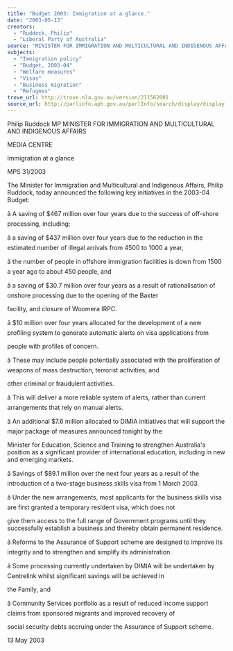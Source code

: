 ```yaml
---
title: "Budget 2003: Immigration at a glance."
date: "2003-05-13"
creators:
  - "Ruddock, Philip"
  - "Liberal Party of Australia"
source: "MINISTER FOR IMMIGRATION AND MULTICULTURAL AND INDIGENOUS AFFAIRS"
subjects:
  - "Immigration policy"
  - "Budget, 2003-04"
  - "Welfare measures"
  - "Visas"
  - "Business migration"
  - "Refugees"
trove_url: http://trove.nla.gov.au/version/211562001
source_url: http://parlinfo.aph.gov.au/parlInfo/search/display/display.w3p;query=Id%3A%22media/pressrel/L2C96%22
---
```


 Philip Ruddock MP  MINISTER FOR IMMIGRATION AND MULTICULTURAL AND INDIGENOUS AFFAIRS

 MEDIA CENTRE

 Immigration at a glance

 MPS 31/2003

 The Minister for Immigration and Multicultural and Indigenous Affairs, Philip Ruddock, today announced the following key initiatives in the 2003-04 Budget:

 â     A saving of $467 million over four years due to the success of off-shore processing, including:

 â     a saving of $437 million over four years due to the reduction in the estimated number of illegal arrivals from 4500 to 1000 a year,

 â     the number of people in offshore immigration facilities is down from 1500 a year ago to about 450 people, and

 â     a saving of $30.7 million over four years as a result of rationalisation of onshore processing due to the opening of the Baxter 

 facility, and closure of Woomera IRPC.

 â     $10 million over four years allocated for the development of a new profiling system to generate automatic alerts on visa applications from 

 people with profiles of concern.

 â     These may include people potentially associated with the proliferation of weapons of mass destruction, terrorist activities, and 

 other criminal or fraudulent activities.

 â     This will deliver a more reliable system of alerts, rather than current arrangements that rely on manual alerts.

 â     An additional $7.6 million allocated to DIMIA initiatives that will support the major package of measures announced tonight by the 

 Minister for Education, Science and Training to strengthen Australia's position as a significant provider of international education,  including in new and emerging markets.

 â     Savings of $89.1 million over the next four years as a result of the introduction of a two-stage business skills visa from 1 March 2003. 

 â     Under the new arrangements, most applicants for the business skills visa are first granted a temporary resident visa, which does not 

 give them access to the full range of Government programs until they successfully establish a business and thereby obtain  permanent residence.

 â     Reforms to the Assurance of Support scheme are designed to improve its integrity and to strengthen and simplify its administration.

 â     Some processing currently undertaken by DIMIA will be undertaken by Centrelink whilst significant savings will be achieved in 

 the Family, and

 â     Community Services portfolio as a result of reduced income support claims from sponsored migrants and improved recovery of 

 social security debts accruing under the Assurance of Support scheme.

 13 May 2003 

